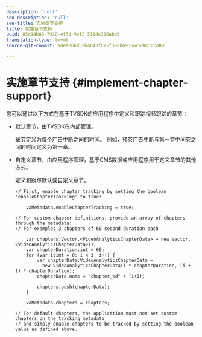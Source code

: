 ```yaml
---
description: 'null'
seo-description: 'null'
seo-title: 实施章节支持
title: 实施章节支持
uuid: 85d14b83-7910-4f5d-9ef2-511de916abd6
translation-type: tm+mt
source-git-commit: adef0bbd52ba043f625f38db69366c6d873c586d

---
```



# 实施章节支持 {#implement-chapter-support}

您可以通过以下方式在基于TVSDK的应用程序中定义和跟踪视频跟踪的章节：

* 默认章节，由TVSDK在内部管理。

   章节定义为每个广告中断之间的时间。 例如，预卷广告中断与第一卷中间卷之间的时间定义为第一章。
* 自定义章节，由应用程序管理，基于CMS数据或应用程序用于定义章节的其他方式。

   定义和跟踪默认或自定义章节。

   ```
   // First, enable chapter tracking by setting the boolean 'enableChapterTracking' to true: 
   
       vaMetadata.enableChapterTracking = true; 
   
   // For custom chapter definitions, provide an array of chapters through the metadata:  
   // For example: 3 chapters of 60 second duration each 
   
       var chapters:Vector.<VideoAnalyticsChapterData> = new Vector.<VideoAnalyticsChapterData>(); 
       var chapterDuration:int = 60; 
       for (var i:int = 0; i < 3; i++) { 
           var chapterData:VideoAnalyticsChapterData =  
             new VideoAnalyticsChapterData(i * chapterDuration, (i + 1) * chapterDuration); 
           chapterData.name = "chapter_%d" + (i+1); 
   
           chapters.push(chapterData); 
       } 
   
       vaMetadata.chapters = chapters; 
   
   // For default chapters, the application must not set custom chapters on the tracking metadata  
   // and simply enable chapters to be tracked by setting the boolean value as defined above. 
   ```

